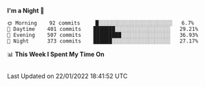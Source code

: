 <!--START_SECTION:waka-->
**I'm a Night 🦉** 

```text
🌞 Morning    92 commits     █░░░░░░░░░░░░░░░░░░░░░░░░   6.7% 
🌆 Daytime    401 commits    ███████░░░░░░░░░░░░░░░░░░   29.21% 
🌃 Evening    507 commits    █████████░░░░░░░░░░░░░░░░   36.93% 
🌙 Night      373 commits    ██████░░░░░░░░░░░░░░░░░░░   27.17%

```


📊 **This Week I Spent My Time On** 

```text
```


 Last Updated on 22/01/2022 18:41:52 UTC
<!--END_SECTION:waka-->
